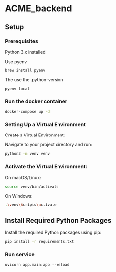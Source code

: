 # ACME_backend

## Setup

### Prerequisites

Python 3.x installed

Use pyenv

```
brew install pyenv
```

The use the .python-version

```
pyenv local
```

### Run the docker container

```bash
docker-compose up -d
```

### Setting Up a Virtual Environment

Create a Virtual Environment:

Navigate to your project directory and run:

```bash
python3 -m venv venv
```

### Activate the Virtual Environment:

On macOS/Linux:

```bash
source venv/bin/activate
```

On Windows:

```bash
.\venv\Scripts\activate
```

## Install Required Python Packages

Install the required Python packages using pip:

```bash
pip install -r requirements.txt
```

### Run service

```
uvicorn app.main:app --reload
```
